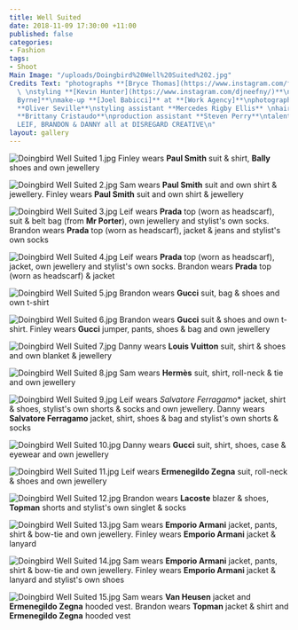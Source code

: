 ```yaml
---
title: Well Suited
date: 2018-11-09 17:30:00 +11:00
published: false
categories:
- Fashion
tags:
- Shoot
Main Image: "/uploads/Doingbird%20Well%20Suited%202.jpg"
Credits Text: "photographs **[Bryce Thomas](https://www.instagram.com/friendlypervert/)**
  \ \nstyling **[Kevin Hunter](https://www.instagram.com/djneefny/)**\nhair **[Christopher
  Byrne]**\nmake-up **[Joel Babicci]** at **[Work Agency]**\nphotography assistant
  **Oliver Seville**\nstyling assistant **Mercedes Rigby Ellis** \nhair assistant
  **Brittany Cristaudo**\nproduction assistant **Steven Perry**\ntalent FINLEY, SAM,
  LEIF, BRANDON & DANNY all at DISREGARD CREATIVE\n"
layout: gallery
---
```


![Doingbird Well Suited 1.jpg](/uploads/Doingbird%20Well%20Suited%201.jpg)
Finley wears **Paul Smith** suit & shirt, **Bally** shoes and own jewellery

![Doingbird Well Suited 2.jpg](/uploads/Doingbird%20Well%20Suited%202.jpg)
Sam wears **Paul Smith** suit and own shirt & jewellery. Finley wears **Paul Smith** suit and own shirt & jewellery

![Doingbird Well Suited 3.jpg](/uploads/Doingbird%20Well%20Suited%203.jpg)
Leif wears **Prada** top (worn as headscarf), suit & belt bag (from **Mr Porter**), own jewellery and stylist's own socks. Brandon wears **Prada** top (worn as headscarf), jacket & jeans and stylist's own socks

![Doingbird Well Suited 4.jpg](/uploads/Doingbird%20Well%20Suited%204.jpg)
Leif wears **Prada** top (worn as headscarf), jacket, own jewellery and stylist's own socks. Brandon wears **Prada** top (worn as headscarf) & jacket

![Doingbird Well Suited 5.jpg](/uploads/Doingbird%20Well%20Suited%205.jpg)
Brandon wears **Gucci** suit, bag & shoes and own t-shirt

![Doingbird Well Suited 6.jpg](/uploads/Doingbird%20Well%20Suited%206.jpg)
Brandon wears **Gucci** suit & shoes and own t-shirt. Finley wears **Gucci** jumper, pants, shoes & bag and own jewellery

![Doingbird Well Suited 7.jpg](/uploads/Doingbird%20Well%20Suited%207.jpg)
Danny wears **Louis Vuitton** suit, shirt & shoes and own blanket & jewellery

![Doingbird Well Suited 8.jpg](/uploads/Doingbird%20Well%20Suited%208.jpg)
Sam wears **Hermès** suit, shirt, roll-neck & tie and own jewellery

![Doingbird Well Suited 9.jpg](/uploads/Doingbird%20Well%20Suited%209.jpg)
Leif wears *Salvatore Ferragamo** jacket, shirt & shoes, stylist's own shorts & socks and own jewellery. Danny wears **Salvatore Ferragamo** jacket, shirt, shoes & bag and stylist's own shorts & socks

![Doingbird Well Suited 10.jpg](/uploads/Doingbird%20Well%20Suited%2010.jpg)
Danny wears **Gucci** suit, shirt, shoes, case & eyewear and own jewellery

![Doingbird Well Suited 11.jpg](/uploads/Doingbird%20Well%20Suited%2011.jpg)
Leif wears **Ermenegildo Zegna** suit, roll-neck & shoes and own jewellery

![Doingbird Well Suited 12.jpg](/uploads/Doingbird%20Well%20Suited%2012.jpg)
Brandon wears **Lacoste** blazer & shoes, **Topman** shorts and stylist's own singlet & socks

![Doingbird Well Suited 13.jpg](/uploads/Doingbird%20Well%20Suited%2013.jpg)
Sam wears **Emporio Armani** jacket, pants, shirt & bow-tie and own jewellery. Finley wears **Emporio Armani** jacket & lanyard

![Doingbird Well Suited 14.jpg](/uploads/Doingbird%20Well%20Suited%2014.jpg)
Sam wears **Emporio Armani** jacket, pants, shirt & bow-tie and own jewellery. Finley wears **Emporio Armani** jacket & lanyard and stylist's own shoes

![Doingbird Well Suited 15.jpg](/uploads/Doingbird%20Well%20Suited%2015.jpg)
Sam wears **Van Heusen** jacket and **Ermenegildo Zegna** hooded vest. Brandon wears **Topman** jacket & shirt and **Ermenegildo Zegna** hooded vest